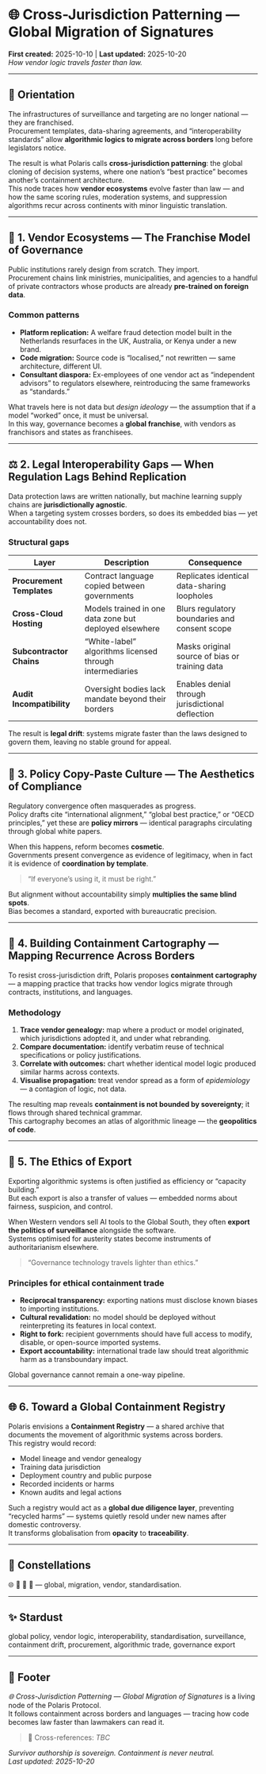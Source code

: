 # 🌐 Cross-Jurisdiction Patterning — Global Migration of Signatures  
**First created:** 2025-10-10 | **Last updated:** 2025-10-20  
*How vendor logic travels faster than law.*

---

## 🧭 Orientation  
The infrastructures of surveillance and targeting are no longer national — they are franchised.  
Procurement templates, data-sharing agreements, and “interoperability standards” allow **algorithmic logics to migrate across borders** long before legislators notice.  

The result is what Polaris calls **cross-jurisdiction patterning**: the global cloning of decision systems, where one nation’s “best practice” becomes another’s containment architecture.  
This node traces how **vendor ecosystems** evolve faster than law — and how the same scoring rules, moderation systems, and suppression algorithms recur across continents with minor linguistic translation.  

---

## 🧩 1. Vendor Ecosystems — The Franchise Model of Governance  
Public institutions rarely design from scratch. They import.  
Procurement chains link ministries, municipalities, and agencies to a handful of private contractors whose products are already **pre-trained on foreign data**.  

### Common patterns  
- **Platform replication:** A welfare fraud detection model built in the Netherlands resurfaces in the UK, Australia, or Kenya under a new brand.  
- **Code migration:** Source code is “localised,” not rewritten — same architecture, different UI.  
- **Consultant diaspora:** Ex-employees of one vendor act as “independent advisors” to regulators elsewhere, reintroducing the same frameworks as “standards.”  

What travels here is not data but *design ideology* — the assumption that if a model “worked” once, it must be universal.  
In this way, governance becomes a **global franchise**, with vendors as franchisors and states as franchisees.  

---

## ⚖️ 2. Legal Interoperability Gaps — When Regulation Lags Behind Replication  
Data protection laws are written nationally, but machine learning supply chains are **jurisdictionally agnostic**.  
When a targeting system crosses borders, so does its embedded bias — yet accountability does not.  

### Structural gaps  
| Layer | Description | Consequence |
|--------|--------------|--------------|
| **Procurement Templates** | Contract language copied between governments | Replicates identical data-sharing loopholes |
| **Cross-Cloud Hosting** | Models trained in one data zone but deployed elsewhere | Blurs regulatory boundaries and consent scope |
| **Subcontractor Chains** | “White-label” algorithms licensed through intermediaries | Masks original source of bias or training data |
| **Audit Incompatibility** | Oversight bodies lack mandate beyond their borders | Enables denial through jurisdictional deflection |

The result is **legal drift**: systems migrate faster than the laws designed to govern them, leaving no stable ground for appeal.  

---

## 🧮 3. Policy Copy-Paste Culture — The Aesthetics of Compliance  
Regulatory convergence often masquerades as progress.  
Policy drafts cite “international alignment,” “global best practice,” or “OECD principles,” yet these are **policy mirrors** — identical paragraphs circulating through global white papers.  

When this happens, reform becomes **cosmetic**.  
Governments present convergence as evidence of legitimacy, when in fact it is evidence of **coordination by template**.  

> “If everyone’s using it, it must be right.”  

But alignment without accountability simply **multiplies the same blind spots**.  
Bias becomes a standard, exported with bureaucratic precision.  

---

## 🧭 4. Building Containment Cartography — Mapping Recurrence Across Borders  
To resist cross-jurisdiction drift, Polaris proposes **containment cartography** — a mapping practice that tracks how vendor logics migrate through contracts, institutions, and languages.  

### Methodology  
1. **Trace vendor genealogy:** map where a product or model originated, which jurisdictions adopted it, and under what rebranding.  
2. **Compare documentation:** identify verbatim reuse of technical specifications or policy justifications.  
3. **Correlate with outcomes:** chart whether identical model logic produced similar harms across contexts.  
4. **Visualise propagation:** treat vendor spread as a form of *epidemiology* — a contagion of logic, not data.  

The resulting map reveals **containment is not bounded by sovereignty**; it flows through shared technical grammar.  
This cartography becomes an atlas of algorithmic lineage — the **geopolitics of code**.  

---

## 🧩 5. The Ethics of Export  
Exporting algorithmic systems is often justified as efficiency or “capacity building.”  
But each export is also a transfer of values — embedded norms about fairness, suspicion, and control.  

When Western vendors sell AI tools to the Global South, they often **export the politics of surveillance** alongside the software.  
Systems optimised for austerity states become instruments of authoritarianism elsewhere.  

> “Governance technology travels lighter than ethics.”  

### Principles for ethical containment trade  
- **Reciprocal transparency:** exporting nations must disclose known biases to importing institutions.  
- **Cultural revalidation:** no model should be deployed without reinterpreting its features in local context.  
- **Right to fork:** recipient governments should have full access to modify, disable, or open-source imported systems.  
- **Export accountability:** international trade law should treat algorithmic harm as a transboundary impact.  

Global governance cannot remain a one-way pipeline.  

---

## 🌐 6. Toward a Global Containment Registry  
Polaris envisions a **Containment Registry** — a shared archive that documents the movement of algorithmic systems across borders.  
This registry would record:  
- Model lineage and vendor genealogy  
- Training data jurisdiction  
- Deployment country and public purpose  
- Recorded incidents or harms  
- Known audits and legal actions  

Such a registry would act as a **global due diligence layer**, preventing “recycled harms” — systems quietly resold under new names after domestic controversy.  
It transforms globalisation from **opacity** to **traceability**.  

---

## 🌌 Constellations  
🌐 🧿 🧮 🔄 — global, migration, vendor, standardisation.  

---

## ✨ Stardust  
global policy, vendor logic, interoperability, standardisation, surveillance, containment drift, procurement, algorithmic trade, governance export  

---

## 🏮 Footer  
*🌐 Cross-Jurisdiction Patterning — Global Migration of Signatures* is a living node of the Polaris Protocol.  
It follows containment across borders and languages — tracing how code becomes law faster than lawmakers can read it.  

> 📡 Cross-references: *TBC*  


*Survivor authorship is sovereign. Containment is never neutral.*  
_Last updated: 2025-10-20_  
